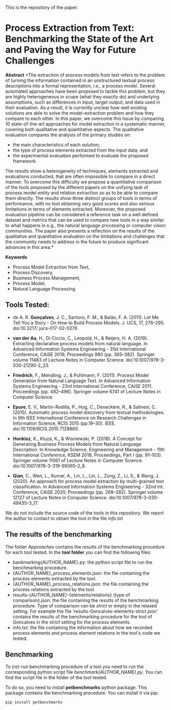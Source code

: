 This is the repository of the paper:

# Process Extraction from Text: Benchmarking the State of the Art and Paving the Way for Future Challenges

**Abstract** 
*The extraction of process models from text refers to the problem of turning the information contained in an unstructured textual process descriptions into a formal representation, i.e., a process model. 
Several automated approaches have been proposed to tackle this problem, but they are highly heterogeneous in scope (what they exactly do) and underlying assumptions, such as differences in input, target output, and data used in their evaluation. As a result, it is currently unclear how well existing solutions are able to solve the model-extraction problem and how they compare to each other.
In this paper, we overcome this issue by comparing 10 state-of-the-art approaches for model extraction in a systematic manner, covering both qualitative and quantitative aspects.
The qualitative evaluation compares the analysis of the primary studies on:
- the main characteristics of each solution; 
- the type of process elements extracted from the input data; and	
- the experimental evaluation performed to evaluate the proposed framework.

The results show a heterogeneity of techniques, elements extracted and evaluations conducted, that are often impossible to compare in a direct manner. To overcome this difficulty we propose a quantitative comparison of the tools proposed by the different papers on the unifying task of process model entity and relation extraction so as to be able to compare them directly. The results show three distinct groups of tools in terms of performance, with no tool obtaining very good scores and also serious limitations in terms of elements extracted. Moreover, the proposed evaluation pipeline can be considered a reference task on a well defined dataset and metrics that can be used to compare new tools in a way similar to what happens in e.g., the natural language processing or computer vision communities. 
The paper also presents a reflection on the results of the qualitative and quantitative evaluation on the limitations and challenges that the community needs to address in the future to produce significant advances in this area.*


**Keywords**
- Process Model Extraction from Text, 
- Process Discovery,
- Business Process Management,
- Process Model,
- Natural Language Processing


## Tools Tested:

- de A. R. **Gonçalves**, J. C., Santoro, F. M., & Baião, F. A. (2011).
Let Me Tell You a Story - On How to Build Process Models.
J. UCS, 17, 276–295. doi:10.3217/ jucs-017-02-0276

- **van der Aa**, H., Di Ciccio, C., Leopold, H., & Reijers, H. A. (2019). Extracting
declarative process models from natural language. In Advanced Information
Systems Engineering - 31st International Conference, CAiSE 2019, Proceedings
980 (pp. 365–382). Springer volume 11483 of Lecture Notes in Computer Science.
doi:10.1007/978-3-030-21290-2\_23.

- **Friedrich**, F., Mendling, J., & Puhlmann, F. (2011). Process Model Generation from
Natural Language Text. In Advanced Information Systems Engineering - 23rd International Conference, CAiSE 2011. Proceedings (pp. 482–496). Springer volume
6741 of Lecture Notes in Computer Science.

- **Epure**, E. V., Martín-Rodilla, P., Hug, C., Deneckère, R., & Salinesi, C. (2015).
Automatic process model discovery from textual methodologies.
In 9th IEEE International Conference on Research Challenges in Information Science,
RCIS 2015 (pp.19–30). IEEE. doi:10.1109/RCIS.2015.7128860.

- **Honkisz**, K., Kluza, K., & Wisniewski, P. (2018). A Concept for Generating Business
Process Models from Natural Language Description. In Knowledge Science, Engineering
and Management - 11th International Conference, KSEM 2018, Proceedings, Part I (pp. 91–103). Springer volume 11061 of Lecture Notes in Computer
Science. doi:10.1007/978-3-319-99365-2\_8.

- **Qian**, C., Wen, L., Kumar, A., Lin, L., Lin, L., Zong, Z., Li, S., & Wang, J. (2020).
An approach for process model extraction by multi-grained text classification. In
Advanced Information Systems Engineering - 32nd Int. Conference, CAiSE 2020,
Proceedings (pp. 268–282). Springer volume 12127 of Lecture Notes in Computer
Science. doi:10.1007/978-3-030-49435-3\_17.

We do not include the source code of the tools in this repository. 
We report the author to contact to obtain the tool in the file *info.txt*


## The results of the benchmarking

The folder *Approaches* contains the results of the benchmarking procedure for each tool tested.
In the **tool folder** you can find the following files:
- bankmarking{AUTHOR_NAME}.py: the python script file to run the benchmarking procedure.
- {AUTHOR_NAME}_process_elements.json: the file containing the process elements extracted by the tool.
- {AUTHOR_NAME}_process_relations.json: the file containing the process relations extracted by the tool.
- results-{AUTHOR_NAME}-{elements/relations} {type of comparison}.json: the file containing the results of the benchmarking procedure. 
Type of comparison can be *strict* or empty in the relaxed setting.
For example the file 'results-Goncalves-elements-strict.json' contains the results of the benchmarking procedure for the tool of Goncalves in the strict setting for the process elements.
- info.txt: the file containing the information about how we recorded process elements and process element relations in the tool's code we tested.


## Benchmarking

To (re)-run benchmarking procedure of a tool you need to run the corresponding python script file *benchmark{AUTHOR_NAME}.py*.
You can find the script file in the folder of the tool tested.

To do so, you need to install **petbenchmarks** python package.
This package contains the benchmarking procedure.
You can install it via pip:

```python
pip install petbenchmarks
```

